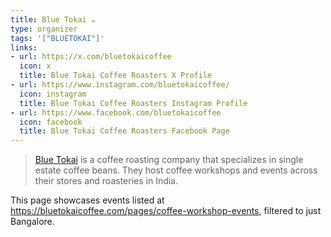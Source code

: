 ```yaml
---
title: Blue Tokai ☕
type: organizer
tags: '["BLUETOKAI"]'
links:
- url: https://x.com/bluetokaicoffee
  icon: x
  title: Blue Tokai Coffee Roasters X Profile
- url: https://www.instagram.com/bluetokaicoffee/
  icon: instagram
  title: Blue Tokai Coffee Roasters Instagram Profile
- url: https://www.facebook.com/bluetokaicoffee
  icon: facebook
  title: Blue Tokai Coffee Roasters Facebook Page
--- 
```

> [Blue Tokai](https://bluetokaicoffee.com/) is a coffee roasting company that
  specializes in single estate coffee beans. They host coffee workshops and
  events across their stores and roasteries in India.

This page showcases events listed at <https://bluetokaicoffee.com/pages/coffee-workshop-events>,
filtered to just Bangalore.